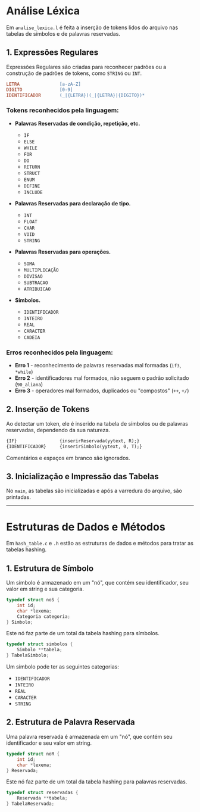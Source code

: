 # Análise Léxica

Em `analise_lexica.l` é feita a inserção de tokens lidos do arquivo nas tabelas de símbolos e de palavras reservadas.

## 1. Expressões Regulares

Expressões Regulares são criadas para reconhecer padrões ou a construção de padrões de tokens, como `STRING` ou `INT`.

```lex
LETRA               [a-zA-Z]
DIGITO              [0-9]
IDENTIFICADOR       (_|{LETRA})(_|{LETRA}|{DIGITO})*
```

### Tokens reconhecidos pela linguagem:
- **Palavras Reservadas de condição, repetição, etc.**
  - `IF`
  - `ELSE`
  - `WHILE`
  - `FOR`
  - `DO`
  - `RETURN`
  - `STRUCT`
  - `ENUM`
  - `DEFINE`
  - `INCLUDE`

- **Palavras Reservadas para declaração de tipo.**
  - `INT`
  - `FLOAT`
  - `CHAR`
  - `VOID`
  - `STRING`

- **Palavras Reservadas para operações.**
  - `SOMA`
  - `MULTIPLICAÇÃO`
  - `DIVISAO`
  - `SUBTRACAO`
  - `ATRIBUICAO`

- **Símbolos.**
  - `IDENTIFICADOR`
  - `INTEIRO`
  - `REAL`
  - `CARACTER`
  - `CADEIA`

### Erros reconhecidos pela linguagem:
- **Erro 1** - reconhecimento de palavras reservadas mal formadas (`if3`, `*while`)
- **Erro 2** - identificadores mal formados, não seguem o padrão solicitado (`90_aliana`)
- **Erro 3** - operadores mal formados, duplicados ou "compostos" (`++`, `+/`)

## 2. Inserção de Tokens

Ao detectar um token, ele é inserido na tabela de símbolos ou de palavras reservadas, dependendo da sua natureza.

```lex
{IF}                {inserirReservada(yytext, R);}
{IDENTIFICADOR}     {inserirSimbolo(yytext, 0, T);}
```

Comentários e espaços em branco são ignorados.

## 3. Inicialização e Impressão das Tabelas

No `main`, as tabelas são inicializadas e após a varredura do arquivo, são printadas.

---

# Estruturas de Dados e Métodos

Em `hash_table.c` e `.h` estão as estruturas de dados e métodos para tratar as tabelas hashing.

## 1. Estrutura de Símbolo

Um símbolo é armazenado em um "nó", que contém seu identificador, seu valor em string e sua categoria.

```c
typedef struct noS {
    int id;
    char *lexema;
    Categoria categoria;
} Simbolo;
```

Este nó faz parte de um total da tabela hashing para símbolos.

```c
typedef struct simbolos {
    Simbolo **tabela;
} TabelaSimbolo;
```

Um símbolo pode ter as seguintes categorias:
- `IDENTIFICADOR`
- `INTEIRO`
- `REAL`
- `CARACTER`
- `STRING`

## 2. Estrutura de Palavra Reservada

Uma palavra reservada é armazenada em um "nó", que contém seu identificador e seu valor em string.

```c
typedef struct noR {
    int id;
    char *lexema;
} Reservada;
```

Este nó faz parte de um total da tabela hashing para palavras reservadas.

```c
typedef struct reservadas {
    Reservada **tabela;
} TabelaReservada;
```
